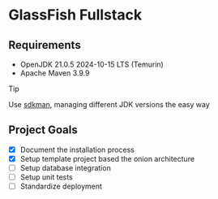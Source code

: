 # GlassFish Fullstack

## Requirements

- OpenJDK 21.0.5 2024-10-15 LTS (Temurin)
- Apache Maven 3.9.9

> [!TIP]
> Use [sdkman](https://sdkman.io/), managing different JDK versions the easy way

## Project Goals

- [x] Document the installation process
- [x] Setup template project based the onion architecture
- [ ] Setup database integration
- [ ] Setup unit tests
- [ ] Standardize deployment
